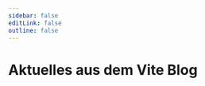 ```yaml
---
sidebar: false
editLink: false
outline: false
---
```


<script setup>
import BlogIndex from './.vitepress/theme/components/BlogIndex.vue'
</script>

# Aktuelles aus dem Vite Blog

<BlogIndex/>
